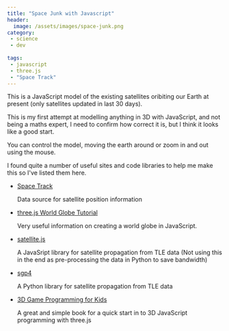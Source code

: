 ```yaml
---
title: "Space Junk with Javascript"
header:
  image: /assets/images/space-junk.png
category:
 - science
 - dev
 
tags:
 - javascript
 - three.js
 - "Space Track"
---
```


This is a JavaScript model of the existing satellites oribiting our Earth at present 
(only satellites updated in last 30 days).

<div id="space-junk"></div>

<script>

  let container = $("#space-junk");
  
  let aspectRatio = '16:9';
  let POS_X = 1800;
  let POS_Y = 1000;
  let POS_Z = 1800;
  let WIDTH = container.offsetWidth;
  let HEIGHT = WIDTH * getRatioFactor(aspectRatio);

  let FOV = 45;
  let NEAR = 1;
  let FAR = 4000;

  let controls, scene, camera, renderer;

  function getRatioFactor(aspectRatio) {
    switch (aspectRatio) {
      case '16:9':
        return 0.5625;
      case '4:3':
        return 0.75;
    }
  }

  function init() {

    container.css('height', HEIGHT + 'px');

    // This is where stuff in our animation will happen:
    scene = new THREE.Scene();

    // This will draw what the camera sees onto the screen:
    renderer = new THREE.WebGLRenderer();
    renderer.setSize(WIDTH, HEIGHT);
    
    // 3D red/green
    //anaglyphRenderer = new THREE.AnaglyphEffect( renderer );
    //anaglyphRenderer.setSize(WIDTH, HEIGHT);

    renderer.setClearColor(0x111111);
    container.append(renderer.domElement);

    // Create Globe
    // setup a camera that points to the center
    camera = new THREE.PerspectiveCamera(FOV, WIDTH / HEIGHT, NEAR, FAR);
    camera.position.set(POS_X, POS_Y, POS_Z);
    camera.lookAt(new THREE.Vector3(0, 0, 0));
    scene.add(camera);

    controls = new THREE.OrbitControls( camera, renderer.domElement );
    //controls.target.copy( vector );
    //controls = new THREE.OrbitControls(camera);
    //        controls.damping = 0.2;
    //controls.addEventListener('change', render);
  }

  // ref: http://stackoverflow.com/a/1293163/2343
  // This will parse a delimited string into an array of
  // arrays. The default delimiter is the comma, but this
  // can be overriden in the second argument.
  function csvToArray(strData, strDelimiter) {
    // Check to see if the delimiter is defined. If not,
    // then default to comma.
    strDelimiter = (strDelimiter || ",");

    // Create a regular expression to parse the CSV values.
    let objPattern = new RegExp(
        (
          // Delimiters.
            "(\\" + strDelimiter + "|\\r?\\n|\\r|^)" +

              // Quoted fields.
            "(?:\"([^\"]*(?:\"\"[^\"]*)*)\"|" +

              // Standard fields.
            "([^\"\\" + strDelimiter + "\\r\\n]*))"
        ),
        "gi"
    );


    // Create an array to hold our data. Give the array
    // a default empty first row.
    let arrData = [[]];

    // Create an array to hold our individual pattern
    // matching groups.
    let arrMatches = null;


    // Keep looping over the regular expression matches
    // until we can no longer find a match.
    while (arrMatches = objPattern.exec( strData )){

      // Get the delimiter that was found.
      let strMatchedDelimiter = arrMatches[ 1 ];

      // Check to see if the given delimiter has a length
      // (is not the start of string) and if it matches
      // field delimiter. If id does not, then we know
      // that this delimiter is a row delimiter.
      if (
          strMatchedDelimiter.length &&
          strMatchedDelimiter !== strDelimiter
      ){

        // Since we have reached a new row of data,
        // add an empty row to our data array.
        arrData.push( [] );

      }

      let strMatchedValue;

      // Now that we have our delimiter out of the way,
      // let's check to see which kind of value we
      // captured (quoted or unquoted).
      if (arrMatches[ 2 ]){

        // We found a quoted value. When we capture
        // this value, unescape any double quotes.
        strMatchedValue = arrMatches[ 2 ].replace(
            new RegExp( "\"\"", "g" ),
            "\""
        );

      } else {

        // We found a non-quoted value.
        strMatchedValue = arrMatches[ 3 ];

      }


      // Now that we have our value string, let's add
      // it to the data array.
      arrData[ arrData.length - 1 ].push( strMatchedValue );
    }

    // Return the parsed data.
    return( arrData );
  }


  // Add the earth
  // Earth radius = 6371 so we divided by 10 here
  function addEarth() {
    let spGeo = new THREE.SphereGeometry(637, 30, 30);
    let planetTexture = THREE.ImageUtils.loadTexture("assets/images/globe-1.jpg");
    let mat2 = new THREE.MeshPhongMaterial({
      map: planetTexture,
      shininess: 0.2
    });
    sp = new THREE.Mesh(spGeo, mat2);
    scene.add(sp);
  }

  // add a simple light
  function addLights() {
    light = new THREE.DirectionalLight(0xffffff);
    scene.add(light);
    light.position.set(POS_X, POS_Y, POS_Z);
  }


  function addSatellites() {

    jQuery.get('assets/data/satellite-data.csv', function(data) {
      let satelliteData = csvToArray(data);
      // Create geometry to merge cubes in to for efficiency
      let geom = new THREE.Geometry();
      //var cubeMat = new THREE.MeshLambertMaterial({color: 0xffffff, opacity: 0.6, emissive: 0xffffff});
      let cubeMat = new THREE.MeshLambertMaterial({opacity: 0.6});
      let materials = [];
      angular.forEach(satelliteData, function (sat) {

        let x = sat[0] / 10;
        let y = sat[1] / 10;
        let z = sat[2] / 10;
        let size = 5;

        //console.log('Creating cube at ' + x + ', ' + y + ', ' + z);

        let cube = new THREE.Mesh(new THREE.BoxGeometry(size, size, size, 1, 1, 1));
        materials.push(cubeMat);

        cube.position.x = x;
        cube.position.y = y;
        cube.position.z = z;
        cube.lookAt(new THREE.Vector3(0, 0, 0));

        cube.updateMatrix();
        geom.merge(cube.geometry, cube.matrix);
      });

      let satellites = new THREE.Mesh(geom, new THREE.MeshFaceMaterial(materials));
      scene.add(satellites);
    });
  }

  function createCube(x, y, z, colour, size) {

    if (!colour) {
      colour = 0xffffff;
    }

    if (!size) {
      size = 5;
    }

    return cube;
  }

  function render() {
    //var timer = Date.now() * 0.0001;
    //camera.position.x = (Math.cos(timer) * 1800);
    //camera.position.z = (Math.sin(timer) * 1800);
    //camera.lookAt(scene.position);
    //light.position.x = (Math.cos(timer) * 1800);
    //light.position.z = (Math.sin(timer) * 1800);
    ////light.position = camera.position;
    //light.lookAt(scene.position);

    renderer.render(scene, camera);
    //anaglyphRenderer.render( scene, camera );
    requestAnimationFrame(render);
    controls.update();
  }

  init();

  $().ready(function () {
    addEarth();
    addLights();
    addSatellites();
    render();
  });
</script>

This is my first attempt at modelling anything in 3D with JavaScript, and not being a maths expert, 
I need to confirm how correct it is, but I think it looks like a good start.

You can control the model, moving the earth around or zoom in and out using the mouse.

I found quite a number of useful sites and code libraries to help me make this so I've listed
them here.


* [Space Track](https://www.space-track.org)

  Data source for satellite position information
  
* [three.js World Globe Tutorial](http://www.smartjava.org/content/render-open-data-3d-world-globe-threejs)

  Very useful information on creating a world globe in JavaScript.
  
* [satellite.js](https://github.com/shashwatak/satellite-js)

  A JavaSript library for satellite propagation from TLE data (Not using this in the end as
    pre-processing the data in Python to save bandwidth)
    
* [sgp4](https://pypi.python.org/pypi/sgp4/")

  A Python library for satellite propagation from TLE data
  
* [3D Game Programming for Kids](http://www.amazon.co.uk/gp/product/B00HUEG8O6/ref=as_li_tl?ie=UTF8&camp=1634&creative=19450&creativeASIN=B00HUEG8O6&linkCode=as2&tag=chrismacphers-21)

  A great and simple book for a quick start in to 3D JavaScript programming with three.js 







